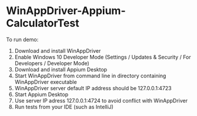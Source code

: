 # WinAppDriver-Appium-CalculatorTest

To run demo:
1. Download and install WinAppDriver
  1. Enable Windows 10 Developer Mode (Settings / Updates & Security / For Developers / Developer Mode)
1. Download and install Appium Desktop
1. Start WinAppDriver from command line in directory containing WinAppDriver executable
  1. WinAppDriver server default IP address should be 127.0.0.1:4723
1. Start Appium Desktop
  1. Use server IP adress 127.0.0.1:4724 to avoid conflict with WinAppDriver
1. Run tests from your IDE (such as IntelliJ)
